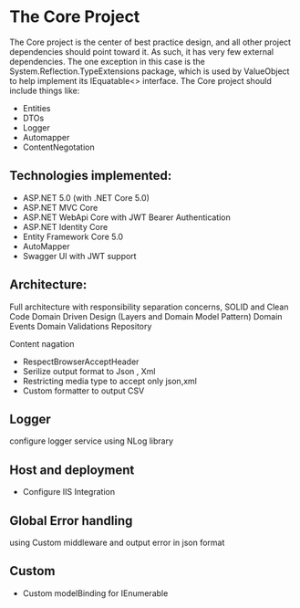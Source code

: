 
# The Core Project
The Core project is the center of best practice design,
 and all other project dependencies should point toward it. 
 As such, it has very few external dependencies.
The one exception in this case is the System.Reflection.TypeExtensions package,
 which is used by ValueObject to help implement 
 its IEquatable<> interface.
 The Core project should include things like:

* Entities
* DTOs
* Logger
* Automapper
* ContentNegotation

## Technologies implemented:
* ASP.NET 5.0 (with .NET Core 5.0)
* ASP.NET MVC Core
* ASP.NET WebApi Core with JWT Bearer Authentication
* ASP.NET Identity Core
* Entity Framework Core 5.0
* AutoMapper
* Swagger UI with JWT support


## Architecture:
Full architecture with responsibility separation concerns, SOLID and Clean Code
Domain Driven Design (Layers and Domain Model Pattern)
Domain Events
Domain Validations
Repository


Content nagation 
 * RespectBrowserAcceptHeader 
 * Serilize output format to Json , Xml 
 * Restricting media type to accept only json,xml
 * Custom formatter to output CSV 

 ## Logger
 configure logger service using NLog library

 ## Host and deployment 
 * Configure IIS Integration 

 ## Global Error handling 
 using Custom middleware and output error in json format 

## Custom 
* Custom modelBinding for IEnumerable  
